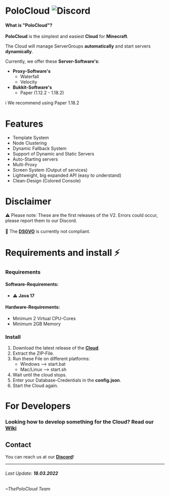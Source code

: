 # PoloCloud ![Discord](https://img.shields.io/discord/864929475108274237?label=Discord&logo=Discord&style=for-the-badge)


#### What is "PoloCloud"?
**PoloCloud** is the simplest and easiest **Cloud** for **Minecraft**.

The Cloud will manage ServerGroups **automatically** and start servers **dynamically**.

Currently, we offer these **Server-Software's**:
- **Proxy-Software's**
	- Waterfall
	- Velocity
- **Bukkit-Software's**
	- Paper (1.12.2 - 1.18.2)

:information_source: We recommend using Paper 1.18.2

# Features
- Template System
- Node Clustering
- Dynamic Fallback System
- Support of Dynamic and Static Servers
- Auto-Starting servers
- Multi-Proxy
- Screen System (Output of services)  
- Lightweight, big expanded API (easy to understand)
- Clean-Design (Colored Console)

# Disclaimer

:warning: Please note: These are the first releases of the V2. Errors could occur, please report them to our Discord.
<br>
<br>
:triangular_flag_on_post: The [**DSGVO**](https://dsgvo-gesetz.de) is currently not compliant.

# Requirements and install :zap:

### Requirements

#### Software-Requirements:
- :warning: **Java 17**

#### Hardware-Requirements:
- Minimum 2 Virtual CPU-Cores
- Minimum 2GB Memory

### Install

1. Download the latest release of the [**Cloud**](https://github.com/PoloServices/PoloCloud/releases/latest/download/PoloCloud.zip).
2. Extract the ZIP-File.
3. Run these File on different platforms:
	- Windows --> start.bat
	- Mac/Linux --> start.sh
4. Wait until the cloud stops.
5. Enter your Database-Credentials in the **config.json**.
6. Start the Cloud again.

# For Developers

### Looking how to develop something for the Cloud? Read our [**Wiki**](https://github.com/PoloServices/PoloCloud/wiki/getStarted)

## Contact

You can reach us at our [**Discord**](https://discord.com/invite/2yDWH3VxKC)!

<hr>

###### Last Update: **18.03.2022**
###### ~ThePoloCloud Team
